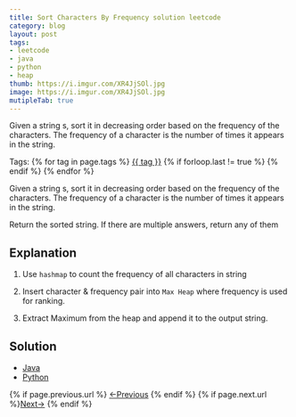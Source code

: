```yaml
---
title: Sort Characters By Frequency solution leetcode
category: blog
layout: post
tags:
- leetcode
- java
- python
- heap
thumb: https://i.imgur.com/XR4JjSOl.jpg
image: https://i.imgur.com/XR4JjSOl.jpg
mutipleTab: true
---
```



Given a string s, sort it in decreasing order based on the frequency of the characters. The frequency of a character is the number of times it appears in the string.<!-- truncate_here -->
<p>Tags: {% for tag in page.tags %} <a class="mytag" href="/tag/{{ tag }}" title="View posts tagged with &quot;{{ tag }}&quot;">{{ tag }}</a>  {% if forloop.last != true %} {% endif %} {% endfor %} </p>

Given a string s, sort it in decreasing order based on the frequency of the characters. The frequency of a character is the number of times it appears in the string.

Return the sorted string. If there are multiple answers, return any of them

## Explanation

1. Use `hashmap` to count the frequency of all characters in string

2. Insert character & frequency pair into `Max Heap` where frequency is used for ranking. 

3. Extract Maximum from the heap and append it to the output string.

## Solution

<div class="tab-container">
  <ul>
    <li class="tab Java2"><a href="#Java2">Java</a></li>
    <li class="tab Python2"><a href="#Python2">Python</a></li>
  </ul>

   <div class="codeSample Java2" id="Java2">
<script src="https://gist.github.com/tushar-sharma/5b65da231be6d7d4de3ee4cc2a5e0d10.js?file=FrequencySort.java"></script>
   </div>

   <div class="codeSample Python2" id="Python2">
<script src="https://gist.github.com/tushar-sharma/5b65da231be6d7d4de3ee4cc2a5e0d10.js?file=frequency_sort.py"></script>
   </div>

</div>

<nav class="pagination clear" style="padding-bottom:20px;">
{% if page.previous.url %} <a class="prev-item" href="{{page.previous.url}}" title="Previous Post: {{page.previous.title}}">&larr;Previous</a>   {% endif %}  {% if page.next.url %}<a class="next-item" href="{{page.next.url}}" title="Next Post: {{page.next.title}}">Next&rarr;</a>         {% endif %}
</nav>

